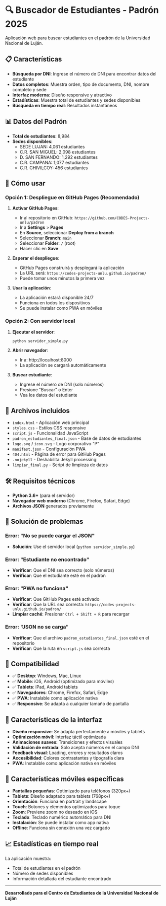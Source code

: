 # 🔍 Buscador de Estudiantes - Padrón 2025

Aplicación web para buscar estudiantes en el padrón de la Universidad Nacional de Luján.

## 📋 Características

- **Búsqueda por DNI**: Ingrese el número de DNI para encontrar datos del estudiante
- **Datos completos**: Muestra orden, tipo de documento, DNI, nombre completo y sede
- **Interfaz moderna**: Diseño responsive y atractivo
- **Estadísticas**: Muestra total de estudiantes y sedes disponibles
- **Búsqueda en tiempo real**: Resultados instantáneos

## 📊 Datos del Padrón

- **Total de estudiantes**: 8,984
- **Sedes disponibles**:
  - SEDE LUJAN: 4,061 estudiantes
  - C.R. SAN MIGUEL: 2,098 estudiantes
  - D. SAN FERNANDO: 1,292 estudiantes
  - C.R. CAMPANA: 1,077 estudiantes
  - C.R. CHIVILCOY: 456 estudiantes

## 🚀 Cómo usar

### Opción 1: Despliegue en GitHub Pages (Recomendado)

1. **Activar GitHub Pages**:
   - Ir al repositorio en GitHub: `https://github.com/CODES-Projects-unlu/padron`
   - Ir a **Settings** > **Pages**
   - En **Source**, seleccionar **Deploy from a branch**
   - Seleccionar **Branch**: `main`
   - Seleccionar **Folder**: `/` (root)
   - Hacer clic en **Save**

2. **Esperar el despliegue**:
   - GitHub Pages construirá y desplegará la aplicación
   - La URL será: `https://codes-projects-unlu.github.io/padron/`
   - Puede tomar unos minutos la primera vez

3. **Usar la aplicación**:
   - La aplicación estará disponible 24/7
   - Funciona en todos los dispositivos
   - Se puede instalar como PWA en móviles

### Opción 2: Con servidor local

1. **Ejecutar el servidor**:
   ```bash
   python servidor_simple.py
   ```

2. **Abrir navegador**:
   - Ir a: http://localhost:8000
   - La aplicación se cargará automáticamente

3. **Buscar estudiante**:
   - Ingrese el número de DNI (solo números)
   - Presione "Buscar" o Enter
   - Vea los datos del estudiante

## 📁 Archivos incluidos

- `index.html` - Aplicación web principal
- `styles.css` - Estilos CSS responsive
- `script.js` - Funcionalidad JavaScript
- `padron_estudiantes_final.json` - Base de datos de estudiantes
- `logo.svg` / `icon.svg` - Logo corporativo "P"
- `manifest.json` - Configuración PWA
- `404.html` - Página de error para GitHub Pages
- `.nojekyll` - Deshabilita Jekyll processing
- `limpiar_final.py` - Script de limpieza de datos

## 🛠️ Requisitos técnicos

- **Python 3.6+** (para el servidor)
- **Navegador web moderno** (Chrome, Firefox, Safari, Edge)
- **Archivos JSON** generados previamente

## 🔧 Solución de problemas

### Error: "No se puede cargar el JSON"
- **Solución**: Use el servidor local (`python servidor_simple.py`)

### Error: "Estudiante no encontrado"
- **Verificar**: Que el DNI sea correcto (solo números)
- **Verificar**: Que el estudiante esté en el padrón

### Error: "PWA no funciona"
- **Verificar**: Que GitHub Pages esté activado
- **Verificar**: Que la URL sea correcta: `https://codes-projects-unlu.github.io/padron/`
- **Limpiar caché**: Presionar `Ctrl + Shift + R` para recargar

### Error: "JSON no se carga"
- **Verificar**: Que el archivo `padron_estudiantes_final.json` esté en el repositorio
- **Verificar**: Que la ruta en `script.js` sea correcta

## 📱 Compatibilidad

- ✅ **Desktop**: Windows, Mac, Linux
- ✅ **Mobile**: iOS, Android (optimizado para móviles)
- ✅ **Tablets**: iPad, Android tablets
- ✅ **Navegadores**: Chrome, Firefox, Safari, Edge
- ✅ **PWA**: Instalable como aplicación nativa
- ✅ **Responsive**: Se adapta a cualquier tamaño de pantalla

## 🎨 Características de la interfaz

- **Diseño responsive**: Se adapta perfectamente a móviles y tablets
- **Optimización móvil**: Interfaz táctil optimizada
- **Animaciones suaves**: Transiciones y efectos visuales
- **Validación de entrada**: Solo acepta números en el campo DNI
- **Feedback visual**: Loading, errores y resultados claros
- **Accesibilidad**: Colores contrastantes y tipografía clara
- **PWA**: Instalable como aplicación nativa en móviles

## 📱 Características móviles específicas

- **Pantallas pequeñas**: Optimizado para teléfonos (320px+)
- **Tablets**: Diseño adaptado para tablets (768px+)
- **Orientación**: Funciona en portrait y landscape
- **Touch**: Botones y elementos optimizados para toque
- **Zoom**: Previene zoom no deseado en iOS
- **Teclado**: Teclado numérico automático para DNI
- **Instalación**: Se puede instalar como app nativa
- **Offline**: Funciona sin conexión una vez cargado

## 📈 Estadísticas en tiempo real

La aplicación muestra:
- Total de estudiantes en el padrón
- Número de sedes disponibles
- Información detallada del estudiante encontrado

---

**Desarrollado para el Centro de Estudiantes de la Universidad Nacional de Luján**
